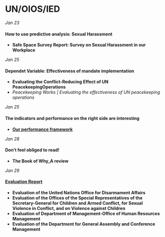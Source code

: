 # UN/OIOS/IED

*Jan 23* 
#### How to use predictive analysis: Sexual Harassment
  * **Safe Space Survey Report: Survey on Sexual Harassment in our Workplace**

*Jan 25*
#### Dependet Variable: Effectiveness of mandate implementation
* **Evaluating the Conflict-Reducing Effect of UN PeacekeepingOperations**
* *Peacekeeping Works | Evaluating the effectiveness of UN peacekeeping operations*

*Jan 25*
#### The indicators and performance on the right side are interesting
* **[Our performance framework](https://fieldsupport.un.org/en/performance-framework)**

*Jan 28*
#### Don’t feel obliged to read!
* **The Book of Why_A review**

*Jan 29*
#### [Evaluation Report](https://oios.un.org/page?slug=evaluation-report)
* **Evaluation of the United Nations Office for Disarmament Affairs**
* **Evaluation of the Offices of the Special Representatives of the Secretary-General for Children and Armed Conflict, for Sexual Violence in Conflict, and on Violence against Children**
* **Evaluation of Department of Management-Office of Human Resources Management**
* **Evaluation of the Department for General Assembly and Conference Management**
